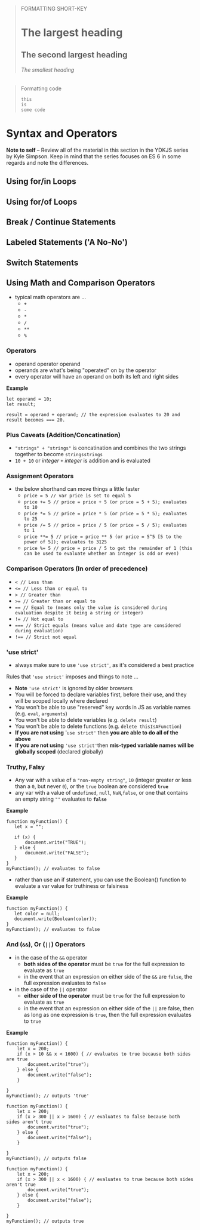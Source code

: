 > FORMATTING SHORT-KEY
> # The largest heading
> ## The second largest heading
> ###### The smallest heading

> Formatting code
> ```
> this
> is
> some code
> ```

# Syntax and Operators

**Note to self** – Review all of the material in this section in the YDKJS series by Kyle Simpson. Keep in mind that the series focuses on ES 6 in some regards and note the differences.

## Using for/in Loops

## Using for/of Loops

## Break / Continue Statements

## Labeled Statements ('A No-No')

## Switch Statements

## Using Math and Comparison Operators
 - typical math operators are ...
    - `+`
    - `-`
    - `*`
    - `/`
    - `**`
    - `%`

### Operators
 - operand operator operand
 - operands are what's being "operated" on by the operator
 - every operator will have an operand on both its left and right sides
 
 **Example**
 ```
let operand = 10;
let result;

result = operand + operand; // the expression evaluates to 20 and result becomes === 20.
```

### Plus Caveats (Addition/Concatination)
 - `"strings" + "strings"` is concatination and combines the two strings together to become `stringsstrings`
 - `10 + 10` or _integer_ `+` _integer_ is addition and is evaluated

### Assignment Operators
 - the below shorthand can move things a little faster
    - `price = 5 // var price is set to equal 5`
    - `price += 5 // price = price + 5 (or price = 5 + 5); evaluates to 10`
    - `price *= 5 // price = price * 5 (or price = 5 * 5); evaluates to 25`
    - `price /= 5 // price = price / 5 (or price = 5 / 5); evaluates to 1`
    - `price **= 5 // price = price ** 5 (or price = 5^5 [5 to the power of 5]); evaluates to 3125`
    - `price %= 5 // price = price / 5 to get the remainder of 1 (this can be used to evaluate whether an integer is odd or even)`

### Comparison Operators (In order of precedence)
 - `< // Less than`
 - `<= // Less than or equal to`
 - `> // Greater than`
 - `>= // Greater than or equal to`
 - `== // Equal to (means only the value is considered during evaluation despite it being a string or integer)`
 - `!= // Not equal to`
 - `=== // Strict equals (means value and date type are considered during evaluation)`
 - `!== // Strict not equal`

### 'use strict'
 - always make sure to use `'use strict'`, as it's considered a best practice

 Rules that `'use strict'` imposes and things to note ...
 - **Note** `'use strict'` is ignored by older browsers
 - You will be forced to declare variables first, before their use, and they will be scoped locally where declared
 - You won't be able to use "reserved" key words in JS as variable names (e.g. `eval`, `arguments`)
 - You won't be able to delete variables (e.g. `delete result`)
 - You won't be able to delete functions (e.g. `delete thisIsAFunction`)
 - **If you are not using** '`use strict'` then **you are able to do all of the above**
 - **If you are not using** `'use strict'`then **mis-typed variable names will be globally scoped** (declared globally)

### Truthy, Falsy
 - Any var with a value of a `"non-empty string"`, `10` (integer greater or less than a `0`, but never `0`), or the `true` boolean are considered **`true`**
 - any var with a value of `undefined`, `null`, `NaN`,`false`, or one that contains an empty string `""` evaluates to **`false`**

**Example**
 ```
 function myFunction() {
    let x = "";
    
    if (x) {
        document.write("TRUE");
    } else {
        document.write("FALSE");
    }
 }
 myFunction(); // evaluates to false
 ```

 - rather than use an if statement, you can use the Boolean() function to evaluate a var value for truthiness or falsiness

 **Example**

 ```
 function myFunction() {
    let color = null;
    document.write(Boolean(color));
 }
 myFunction(); // evaluates to false
 ```

### And (`&&`), Or (`||`) Operators
- in the case of the `&&` operator
    - **both sides of the operator** must be `true` for the full expression to evaluate as `true`
    - in the event that an expression on either side of the `&&` are `false`, the full expression evaluates to `false`
- in the case of the `||` operator
    - **either side of the operator** must be `true` for the full expression to evaluate as `true`
    - in the event that an expression on either side of the `||` are false, then as long as one expression is `true`, then the full expression evaluates to `true`

**Example**

```
function myFunction() {
    let x = 200;
    if (x > 10 && x < 1600) { // evaluates to true because both sides are true
        document.write("true");
    } else {
        document.write("false");
    }
    
}
myFunction(); // outputs 'true'

function myFunction() {
    let x = 200;
    if (x > 300 || x > 1600) { // evaluates to false because both sides aren't true
        document.write("true");
    } else {
        document.write("false");
    }
    
}
myFunction(); // outputs false

function myFunction() {
    let x = 200;
    if (x > 300 || x < 1600) { // evaluates to true because both sides aren't true
        document.write("true");
    } else {
        document.write("false");
    }
    
}
myFunction(); // outputs true
````